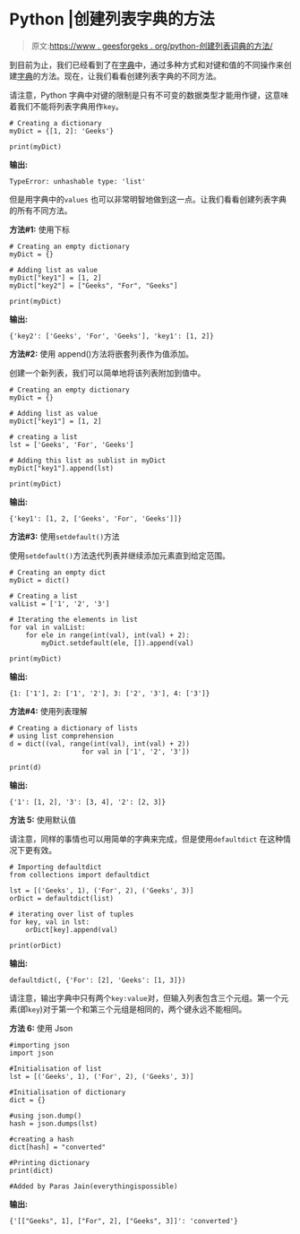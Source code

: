 # Python |创建列表字典的方法

> 原文:[https://www . geesforgeks . org/python-创建列表词典的方法/](https://www.geeksforgeeks.org/python-ways-to-create-a-dictionary-of-lists/)

到目前为止，我们已经看到了在[字典](https://www.geeksforgeeks.org/python-dictionary/)中，通过多种方式和对键和值的不同操作来创建[字典](https://www.geeksforgeeks.org/python-dictionary/)的方法。现在，让我们看看创建列表字典的不同方法。

请注意，Python 字典中对键的限制是只有不可变的数据类型才能用作键，这意味着我们不能将列表字典用作`key`。

```
# Creating a dictionary
myDict = {[1, 2]: 'Geeks'}

print(myDict)
```

**输出:**

```
TypeError: unhashable type: 'list'
```

但是用字典中的`values` 也可以非常明智地做到这一点。让我们看看创建列表字典的所有不同方法。

**方法#1:** 使用下标

```
# Creating an empty dictionary
myDict = {}

# Adding list as value
myDict["key1"] = [1, 2]
myDict["key2"] = ["Geeks", "For", "Geeks"] 

print(myDict)
```

**输出:**

```
{'key2': ['Geeks', 'For', 'Geeks'], 'key1': [1, 2]}
```

**方法#2:** 使用 append()方法将嵌套列表作为值添加。

创建一个新列表，我们可以简单地将该列表附加到值中。

```
# Creating an empty dictionary
myDict = {}

# Adding list as value
myDict["key1"] = [1, 2]

# creating a list
lst = ['Geeks', 'For', 'Geeks']

# Adding this list as sublist in myDict
myDict["key1"].append(lst)

print(myDict)
```

**输出:**

```
{'key1': [1, 2, ['Geeks', 'For', 'Geeks']]}
```

**方法#3:** 使用`setdefault()`方法

使用`setdefault()`方法迭代列表并继续添加元素直到给定范围。

```
# Creating an empty dict
myDict = dict()

# Creating a list
valList = ['1', '2', '3']

# Iterating the elements in list
for val in valList:
    for ele in range(int(val), int(val) + 2): 
        myDict.setdefault(ele, []).append(val)

print(myDict)
```

**输出:**

```
{1: ['1'], 2: ['1', '2'], 3: ['2', '3'], 4: ['3']}
```

**方法#4:** 使用列表理解

```
# Creating a dictionary of lists
# using list comprehension
d = dict((val, range(int(val), int(val) + 2))
                  for val in ['1', '2', '3'])

print(d)
```

**输出:**

```
{'1': [1, 2], '3': [3, 4], '2': [2, 3]}
```

**方法 5:** 使用默认值

请注意，同样的事情也可以用简单的字典来完成，但是使用`defaultdict` 在这种情况下更有效。

```
# Importing defaultdict
from collections import defaultdict

lst = [('Geeks', 1), ('For', 2), ('Geeks', 3)]
orDict = defaultdict(list)

# iterating over list of tuples
for key, val in lst:
    orDict[key].append(val)

print(orDict)
```

**输出:**

```
defaultdict(, {'For': [2], 'Geeks': [1, 3]})
```

请注意，输出字典中只有两个`key:value`对，但输入列表包含三个元组。第一个元素(即`key`)对于第一个和第三个元组是相同的，两个键永远不能相同。

**方法 6:** 使用 Json

```
#importing json
import json

#Initialisation of list
lst = [('Geeks', 1), ('For', 2), ('Geeks', 3)]

#Initialisation of dictionary
dict = {}

#using json.dump()
hash = json.dumps(lst)

#creating a hash
dict[hash] = "converted"

#Printing dictionary
print(dict)

#Added by Paras Jain(everythingispossible)
```

**输出:**

```
{'[["Geeks", 1], ["For", 2], ["Geeks", 3]]': 'converted'}
```